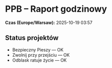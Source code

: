 # PPB – Raport godzinowy
**Czas (Europe/Warsaw):** 2025-10-19 03:57

## Status projektów
- Bezpieczny Pieszy — OK
- Zwolnij przy przejściu — OK
- Odblask ratuje życie — OK

